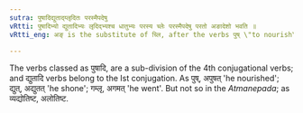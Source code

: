 ```yaml
---
sutra: पुषादिद्युताद्य्लृदितः परस्मैपदेषु
vRtti: पुषादिभ्यो द्युतादिभ्यः लृदिद्भ्यश्च धातुभ्यः परस्य च्लेः परस्मैपदेषु परतो अङादेशो भवति ॥
vRtti_eng: अङ् is the substitute of च्लि, after the verbs पुष् \"to nourish\", and the rest, द्युत् \"to shine\", and the rest, and the verbs having an indicatory लृ, when the affixes of the _Parasmaipada_ follow.

---
```

The verbs classed as पुषादि, are a sub-division of the 4th conjugational verbs; and द्युतादि verbs belong to the Ist conjugation. As पुष्, अपुषत् 'he nourished'; द्युत्, अद्युतत् 'he shone'; गम्लृ, अगमत् 'he went'. But not so in the _Atmanepada_; as व्यद्योतिष्ट, अलोतिष्ट.